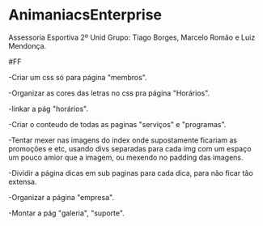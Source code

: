 # AnimaniacsEnterprise
Assessoria Esportiva
2º Unid
Grupo: Tiago Borges, Marcelo Romão e Luiz Mendonça.

#FF

-Criar um css só para página "membros".

-Organizar as cores das letras no css pra página "Horários".

-linkar a pág "horários".

-Criar o conteudo de todas as paginas "serviços" e "programas".

-Tentar mexer nas imagens do index onde supostamente ficariam
as promoções e etc, usando divs separadas para cada img
com um espaço um pouco amior que a imagem, ou mexendo no padding das imagens.

-Dividir a página dicas em sub paginas para cada dica, para não ficar tão extensa.

-Organizar a página "empresa".

-Montar a pág "galeria", "suporte".





